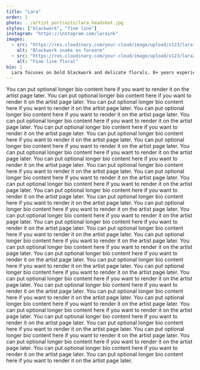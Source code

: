```yaml
---
title: "Lara"
order: 1
photo: ../artist_portraits/lara_headshot.jpg
styles: ["blackwork", "fine line"]
instagram: "https://instagram.com/laraink"
images:
  - src: "https://res.cloudinary.com/your-cloud/image/upload/v123/lara1.jpg"
    alt: "Blackwork snake on forearm"
  - src: "https://res.cloudinary.com/your-cloud/image/upload/v123/lara2.jpg"
    alt: "Fine line floral"
bio: |
  Lara focuses on bold blackwork and delicate florals. 8+ years experience.
---
```


You can put optional longer bio content here if you want to render it on the artist page later.
You can put optional longer bio content here if you want to render it on the artist page later.
You can put optional longer bio content here if you want to render it on the artist page later.
You can put optional longer bio content here if you want to render it on the artist page later.
You can put optional longer bio content here if you want to render it on the artist page later.
You can put optional longer bio content here if you want to render it on the artist page later.
You can put optional longer bio content here if you want to render it on the artist page later.
You can put optional longer bio content here if you want to render it on the artist page later.
You can put optional longer bio content here if you want to render it on the artist page later.
You can put optional longer bio content here if you want to render it on the artist page later.
You can put optional longer bio content here if you want to render it on the artist page later.
You can put optional longer bio content here if you want to render it on the artist page later.
You can put optional longer bio content here if you want to render it on the artist page later.
You can put optional longer bio content here if you want to render it on the artist page later.
You can put optional longer bio content here if you want to render it on the artist page later.
You can put optional longer bio content here if you want to render it on the artist page later.
You can put optional longer bio content here if you want to render it on the artist page later.
You can put optional longer bio content here if you want to render it on the artist page later.
You can put optional longer bio content here if you want to render it on the artist page later.
You can put optional longer bio content here if you want to render it on the artist page later.
You can put optional longer bio content here if you want to render it on the artist page later.
You can put optional longer bio content here if you want to render it on the artist page later.
You can put optional longer bio content here if you want to render it on the artist page later.
You can put optional longer bio content here if you want to render it on the artist page later.
You can put optional longer bio content here if you want to render it on the artist page later.
You can put optional longer bio content here if you want to render it on the artist page later.
You can put optional longer bio content here if you want to render it on the artist page later.
You can put optional longer bio content here if you want to render it on the artist page later.
You can put optional longer bio content here if you want to render it on the artist page later.
You can put optional longer bio content here if you want to render it on the artist page later.
You can put optional longer bio content here if you want to render it on the artist page later.
You can put optional longer bio content here if you want to render it on the artist page later.
You can put optional longer bio content here if you want to render it on the artist page later.
You can put optional longer bio content here if you want to render it on the artist page later.
You can put optional longer bio content here if you want to render it on the artist page later.
